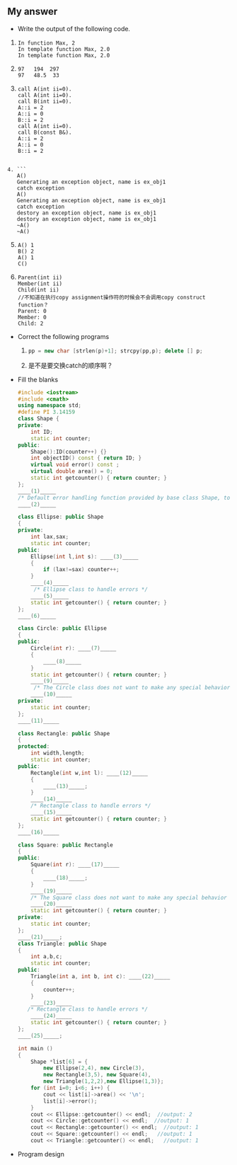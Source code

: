 ## My answer

* Write the output of the following code.

1. ```
   In function Max, 2
   In template function Max, 2.0
   In template function Max, 2.0
   ```

2. ```
   97	194  297
   97	48.5  33
   
   ```

3. ```
   call A(int ii=0).
   call A(int ii=0).
   call B(int ii=0).
   A::i = 2
   A::i = 0
   B::i = 2
   call A(int ii=0).
   call B(const B&).
   A::i = 2
   A::i = 0
   B::i = 2
   
```
   
4. ```
   A()
   Generating an exception object, name is ex_obj1
   catch exception
   A()
   Generating an exception object, name is ex_obj1
   catch exception
   destory an exception object, name is ex_obj1
   destory an exception object, name is ex_obj1
   ~A()
   ~A()
   ```

5. ```
   A() 1
   B() 2
   A() 1
   C()
   
   ```

6. ```
   Parent(int ii)
   Member(int ii)
   Child(int ii)
   //不知道在执行copy assignment操作符的时候会不会调用copy construct function？
   Parent: 0
   Member: 0
   Child: 2
   ```

* Correct the following programs

  1. ```c++
     pp = new char [strlen(p)+1]; strcpy(pp,p); delete [] p;  
     ```

  2. 是不是要交换catch的顺序啊？

* Fill the blanks

  ```c++
  #include <iostream>           
  #include <cmath>              
  using namespace std;
  #define PI 3.14159            
  class Shape {                 
  private:  
      int ID;
      static int counter;
  public:
      Shape():ID(counter++) {}
      int objectID() const { return ID; }
      virtual void error() const ;  
      virtual double area() = 0;
      static int getcounter() { return counter; }
  };
  ____(1)_____
  /* Default error handling function provided by base class Shape, to display default code for error.*/
  ____(2)_____
  
  class Ellipse: public Shape
  {
  private:
      int lax,sax;
      static int counter;
  public:
      Ellipse(int l,int s): ____(3)_____
      {
          if (lax!=sax) counter++;
      }
      ____(4)_____
       /* Ellipse class to handle errors */
      ____(5)_____
      static int getcounter() { return counter; }
  };
  ____(6)_____
  
  class Circle: public Ellipse 
  {
  public:
      Circle(int r): ____(7)_____
      {
          ____(8)_____
      } 
      static int getcounter() { return counter; }
      ____(9)_____ 
       /* The Circle class does not want to make any special behavior for the error */
      ____(10)_____
  private:
      static int counter;
  };
  ____(11)_____
  
  class Rectangle: public Shape
  {
  protected:
      int width,length;
      static int counter;
  public:
      Rectangle(int w,int l): ____(12)_____
      {
          ____(13)_____;
      }
      ____(14)_____
      /* Rectangle class to handle errors */
      ____(15)_____
      static int getcounter() { return counter; }
  };
  ____(16)_____
  
  class Square: public Rectangle 
  {
  public:
      Square(int r): ____(17)_____
      {
          ____(18)_____;
      }
      ____(19)_____
      /* The Square class does not want to make any special behavior for the error */
      ____(20)_____
      static int getcounter() { return counter; }
  private:
      static int counter;
  };
  ____(21)_____;
  class Triangle: public Shape 
  {
      int a,b,c;
      static int counter;
  public:
      Triangle(int a, int b, int c): ____(22)_____
      {
          counter++;
      }
      ____(23)_____
     /* Rectangle class to handle errors */
      ____(24)_____
      static int getcounter() { return counter; }
  };
  ____(25)_____;
  
  int main ()                                  
  {
      Shape *list[6] = { 
          new Ellipse(2,4), new Circle(3), 
          new Rectangle(3,5), new Square(4), 
          new Triangle(1,2,2),new Ellipse(1,3)}; 
      for (int i=0; i<6; i++) {
          cout << list[i]->area() << '\n';
          list[i]->error();
      }
      cout << Ellipse::getcounter() << endl;  //output: 2
      cout << Circle::getcounter() << endl;  //output: 1
      cout << Rectangle::getcounter() << endl;  //output: 1
      cout << Square::getcounter() << endl;   //output: 1
      cout << Triangle::getcounter() << endl;   //output: 1
  
  ```

  

* Program design